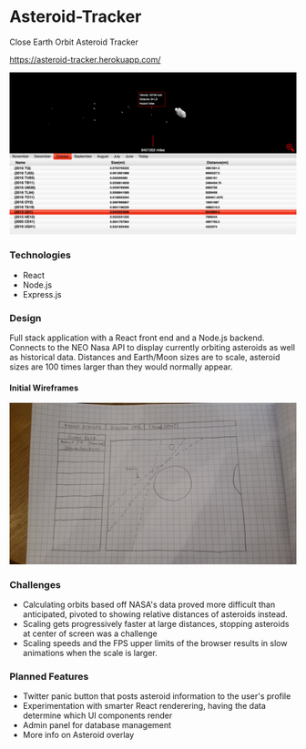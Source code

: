 # Asteroid-Tracker
Close Earth Orbit Asteroid Tracker

https://asteroid-tracker.herokuapp.com/

![alt text](https://github.com/mattBedell/Asteroid-Tracker/blob/master/assets/app%20screenshot.png?raw=true "App")

### Technologies
* React
* Node.js
* Express.js

### Design
Full stack application with a React front end and a Node.js backend.  Connects to the NEO Nasa API to display currently orbiting asteroids as well as historical data.
Distances and Earth/Moon sizes are to scale, asteroid sizes are 100 times larger than they would normally appear.


#### Initial Wireframes
![alt text](https://github.com/mattBedell/Asteroid-Tracker/blob/master/assets/wireframe.jpg?raw=true
 "Wireframe")

### Challenges
* Calculating orbits based off NASA's data proved more difficult than anticipated, pivoted to showing relative distances of asteroids instead.
* Scaling gets progressively faster at large distances, stopping asteroids at center of screen was a challenge
* Scaling speeds and the FPS upper limits of the browser results in slow animations when the scale is larger.

### Planned Features
* Twitter panic button that posts asteroid information to the user's profile
* Experimentation with smarter React renderering, having the data determine which UI components render
* Admin panel for database management
* More info on Asteroid overlay
